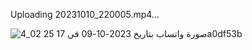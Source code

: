 





Uploading 20231010_220005.mp4…



![صورة واتساب بتاريخ 2023-10-09 في 17 25 02_4a0df53b](https://github.com/ZakiCode01/login/assets/147421581/f9446df3-8457-461e-ab9c-097813fd048d)
